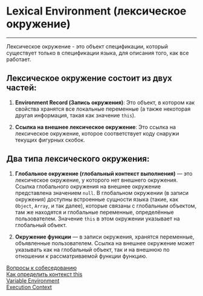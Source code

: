# Lexical Environment (лексическое окружение)
____

Лексическое окружение - это объект спецификации, который существует только в спецификации языка, для описания того, как все работает.

## Лексическое окружение состоит из двух частей:

1. **Environment Record (Запись окружения)**: Это объект, в котором как свойства хранятся все локальные переменные (а также некоторая другая информация, такая как значение `this`).

2. **Ссылка на внешнее лексическое окружение**: Это ссылка на лексическое окружение, которое соответствует коду снаружи текущих фигурных скобок.

## Два типа лексического окружения:

1. **Глобальное окружение (глобальный контекст выполнения)** — это лексическое окружение, у которого нет внешнего окружения. Ссылка глобального окружения на внешнее окружение представлена значением `null`. В глобальном окружении (в записи окружения) доступны встроенные сущности языка (такие, как `Object`, `Array`, и так далее), которые связаны с глобальным объектом, там же находятся и глобальные переменные, определённые пользователем. Значение `this` в этом окружении указывает на глобальный объект.

2. **Окружение функции** — в записи окружения, хранятся переменные, объявленные пользователем. Ссылка на внешнее окружение может указывать как на глобальный объект, так и на внешнюю по отношении к рассматриваемой функции функцию.

[Вопросы к собеседованию](../../README.md)<br>
[Как определить контекст this](this.md)<br>
[Variable Environment](./variableEnvironment.md)<br>
[Execution Context](./executionContext.md)
